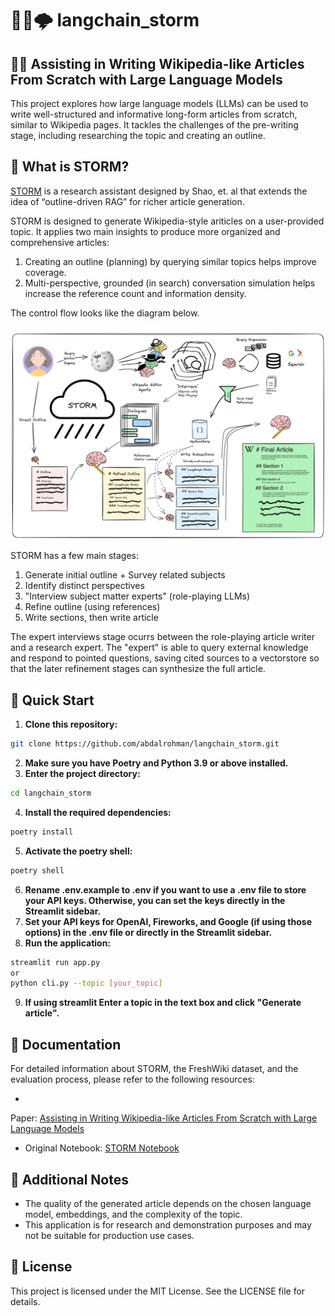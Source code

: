 # 🦜️🔗🌩️ langchain_storm

## 📝🌐 Assisting in Writing Wikipedia-like Articles From Scratch with Large Language Models

This project explores how large language models (LLMs) can be used to write well-structured and informative long-form
articles from scratch, similar to Wikipedia pages. It tackles the challenges of the pre-writing stage, including
researching the topic and creating an outline.

## 🤔 What is STORM?

[STORM](https://arxiv.org/abs/2402.14207) is a research assistant designed by Shao, et. al that extends the idea of
“outline-driven RAG” for richer article generation.

STORM is designed to generate Wikipedia-style ariticles on a user-provided topic. It applies two main insights to
produce more organized and comprehensive articles:

1. Creating an outline (planning) by querying similar topics helps improve coverage.
2. Multi-perspective, grounded (in search) conversation simulation helps increase the reference count and information
   density.

The control flow looks like the diagram below.

![storm.png](original_notebook/img/storm.png)

STORM has a few main stages:

1. Generate initial outline + Survey related subjects
2. Identify distinct perspectives
3. "Interview subject matter experts" (role-playing LLMs)
4. Refine outline (using references)
5. Write sections, then write article

The expert interviews stage ocurrs between the role-playing article writer and a research expert. The "expert" is able
to query external knowledge and respond to pointed questions, saving cited sources to a vectorstore so that the later
refinement stages can synthesize the full article.

## 🚀 Quick Start

1. **Clone this repository:**

```bash
git clone https://github.com/abdalrohman/langchain_storm.git
```

2. **Make sure you have Poetry and Python 3.9 or above installed.**
3. **Enter the project directory:**

```bash 
cd langchain_storm
```

4. **Install the required dependencies:**

```bash
poetry install
```

5. **Activate the poetry shell:**

```bash
poetry shell
```

6. **Rename .env.example to .env if you want to use a .env file to store your API keys. Otherwise, you can set the keys
   directly in the Streamlit sidebar.**
7. **Set your API keys for OpenAI, Fireworks, and Google (if using those options) in the .env file or directly in the
   Streamlit sidebar.**
8. **Run the application:**

```bash
streamlit run app.py
or
python cli.py --topic [your_topic]
```

9. **If using streamlit Enter a topic in the text box and click "Generate article".**

## 📖 Documentation

For detailed information about STORM, the FreshWiki dataset, and the evaluation process, please refer to the following
resources:

*
Paper: [Assisting in Writing Wikipedia-like Articles From Scratch with Large Language Models](https://arxiv.org/abs/2402.14207)
* Original Notebook: [STORM Notebook](https://github.com/langchain-ai/langgraph/blob/main/examples/storm/storm.ipynb)

## 📌 Additional Notes

* The quality of the generated article depends on the chosen language model, embeddings, and the complexity of the
  topic.
* This application is for research and demonstration purposes and may not be suitable for production use cases.

## 📝 License

This project is licensed under the MIT License. See the LICENSE file for details.
